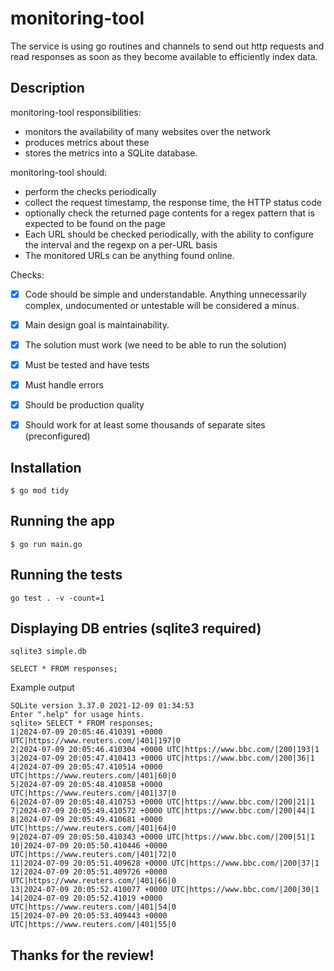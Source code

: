 # monitoring-tool

The service is using go routines and channels to send out http requests and read responses as soon as they become available to efficiently index data.

## Description

monitoring-tool responsibilities:
- monitors the availability of many websites over the network
- produces metrics about these
- stores the metrics into a SQLite database.

monitoring-tool should:
- perform the checks periodically
- collect the request timestamp, the response time, the HTTP status code
- optionally check the returned page contents for a regex pattern that is expected to be found on the page
- Each URL should be checked periodically, with the ability to configure the interval and the regexp on a per-URL basis
- The monitored URLs can be anything found online.

Checks:
- [x] Code should be simple and understandable. Anything unnecessarily complex, undocumented or untestable will be considered a minus.
- [x] Main design goal is maintainability.
- [x] The solution must work (we need to be able to run the solution)
- [x] Must be tested and have tests
- [x] Must handle errors
- [x] Should be production quality
- [x] Should work for at least some thousands of separate sites (preconfigured)


## Installation

```$ go mod tidy```

## Running the app

```$ go run main.go```

## Running the tests

```go test . -v -count=1```

## Displaying DB entries (sqlite3 required)

```sqlite3 simple.db```

```SELECT * FROM responses;```


Example output

```
SQLite version 3.37.0 2021-12-09 01:34:53
Enter ".help" for usage hints.
sqlite> SELECT * FROM responses;
1|2024-07-09 20:05:46.410391 +0000 UTC|https://www.reuters.com/|401|197|0
2|2024-07-09 20:05:46.410304 +0000 UTC|https://www.bbc.com/|200|193|1
3|2024-07-09 20:05:47.410413 +0000 UTC|https://www.bbc.com/|200|36|1
4|2024-07-09 20:05:47.410514 +0000 UTC|https://www.reuters.com/|401|60|0
5|2024-07-09 20:05:48.410858 +0000 UTC|https://www.reuters.com/|401|37|0
6|2024-07-09 20:05:48.410753 +0000 UTC|https://www.bbc.com/|200|21|1
7|2024-07-09 20:05:49.410572 +0000 UTC|https://www.bbc.com/|200|44|1
8|2024-07-09 20:05:49.410681 +0000 UTC|https://www.reuters.com/|401|64|0
9|2024-07-09 20:05:50.410343 +0000 UTC|https://www.bbc.com/|200|51|1
10|2024-07-09 20:05:50.410446 +0000 UTC|https://www.reuters.com/|401|72|0
11|2024-07-09 20:05:51.409628 +0000 UTC|https://www.bbc.com/|200|37|1
12|2024-07-09 20:05:51.409726 +0000 UTC|https://www.reuters.com/|401|66|0
13|2024-07-09 20:05:52.410077 +0000 UTC|https://www.bbc.com/|200|30|1
14|2024-07-09 20:05:52.41019 +0000 UTC|https://www.reuters.com/|401|54|0
15|2024-07-09 20:05:53.409443 +0000 UTC|https://www.reuters.com/|401|55|0
```

## Thanks for the review!